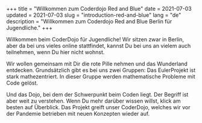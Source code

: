 +++
title = "Willkommen zum Coderdojo Red and Blue"
date = 2021-07-03 
updated = 2021-07-03
slug = "introduction-red-and-blue"
lang = "de"
description = "Willkommen zum Coderdojo Red and Blue Berlin für Jugendliche."
+++

Willkommen beim CoderDojo für Jugendliche! Wir sitzen zwar in Berlin, aber da
bei uns vieles online stattfindet, kannst Du bei uns an vielem auch teilnehmen,
wenn Du hier nicht wohnst.

Wir wollen gemeinsam mit Dir die rote Pille nehmen und das Wunderland entdecken.
Grundsätzlich gibt es bei uns zwei Gruppen: Das EulerProjekt ist stark
mathezentriert. In dieser Gruppe werden mathematische Probleme mit Code gelöst.

Und das Dojo, bei dem der Schwerpunkt beim Coden liegt. Der Begriff ist aber
weit zu verstehen. Wenn Du mehr darüber wissen willst, klick am besten auf
Überblick. Das Projekt greift unser CoderDojo, welches wir vor der Pandemie
betrieben mit neuen Konzepten wieder auf.
